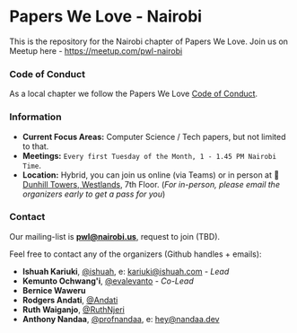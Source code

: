 # Papers We Love - Nairobi


This is the repository for the Nairobi chapter of Papers We Love. Join us on Meetup here - https://meetup.com/pwl-nairobi


### Code of Conduct

As a local chapter we follow the Papers We Love [Code of Conduct](https://github.com/papers-we-love/nairobi/blob/main/code-of-conduct.md).

### Information

- **Current Focus Areas:** Computer Science / Tech papers, but not limited to that.
- **Meetings:** `Every first Tuesday of the Month, 1 - 1.45 PM Nairobi Time`.
- **Location:** Hybrid, you can join us online (via Teams) or in person at 📍 [Dunhill Towers, Westlands](https://goo.gl/maps/nt5qDpUJM3qDRXsU6), 7th Floor. (_For in-person, please email the organizers early to get a pass for you_)

### Contact

Our mailing-list is **pwl@nairobi.us**, request to join <here> (TBD).

Feel free to contact any of the organizers (Github handles + emails):

- **Ishuah Kariuki**, [@ishuah](https://github.com/ishuah), e: kariuki@ishuah.com - _Lead_
- **Kemunto Ochwang'i**, [@evalevanto](https://github.com/evalevanto) - _Co-Lead_
- **Bernice Waweru**
- **Rodgers Andati**, [@Andati](https://github.com/andati)
- **Ruth Waiganjo**, [@RuthNjeri](https://github.com/RuthNjeri)
- **Anthony Nandaa**, [@profnandaa](https://github.com/profnandaa), e: hey@nandaa.dev
